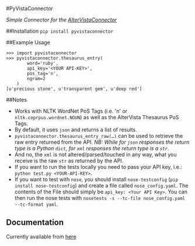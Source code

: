 #PyVistaConnector

*Simple Connector for the [AlterVistaConnector](http://thesaurus.altervista.org)*

##Installation
`pip install pyvistaconnector`

##Example Usage
```
>>> import pyvistaconnector
>>> pyvistaconnector.thesaurus_entry(
		word='ruby', 
		api_key='<YOUR API-KEY>', 
		pos_tag='n', 
		ngram=2
	)
[u'precious stone', u'transparent gem', u'deep red']
```

##Notes
* Works with NLTK WordNet PoS Tags (i.e. 'n' or `nltk.coprpus.wordnet.NOUN`) as well as the AlterVista Thesaurus PoS Tags.
* By default, it uses `json` and returns a list of results.
* `pyvistaconnector.thesaurus_entry_raw(…)` can be used to retrieve the raw entry returned from the API. *NB: While for `json` responses the return type is a Python `dict`, for `xml` responses the return type is a `str`*.
* And no, the `xml` is not altered/parsed/touched in any way, what you receive is the raw `str` as returned by the API.
* If you want to run the tests locally you need to pass your API key, i.e.: `python test.py <YOUR-API-KEY>`.
* If you want to test with `nose`, you should install `nose-testconfig` (`pip install nose-testconfig`) and create a file called `nose_config.yaml`. The contents of the File should simply be `api_key: <Your API Key>`. You can then run the nose tests with `nosetests -s --tc-file nose_config.yaml --tc-format yaml`. 

## Documentation
Currently available from [here](https://pythonhosted.org/pyvistaconnector/pyvistaconnector.html#module-pyvistaconnector.pyvistaconnector)